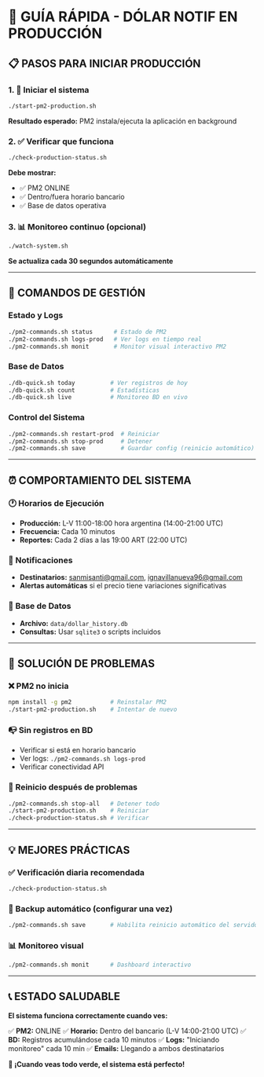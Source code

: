 # 🚀 GUÍA RÁPIDA - DÓLAR NOTIF EN PRODUCCIÓN

## 📋 PASOS PARA INICIAR PRODUCCIÓN

### 1. 🚀 Iniciar el sistema
```bash
./start-pm2-production.sh
```
**Resultado esperado:** PM2 instala/ejecuta la aplicación en background

### 2. ✅ Verificar que funciona
```bash
./check-production-status.sh
```
**Debe mostrar:**
- ✅ PM2 ONLINE
- ✅ Dentro/fuera horario bancario
- ✅ Base de datos operativa

### 3. 📊 Monitoreo continuo (opcional)
```bash
./watch-system.sh
```
**Se actualiza cada 30 segundos automáticamente**

---

## 🔧 COMANDOS DE GESTIÓN

### Estado y Logs
```bash
./pm2-commands.sh status      # Estado de PM2
./pm2-commands.sh logs-prod   # Ver logs en tiempo real
./pm2-commands.sh monit       # Monitor visual interactivo PM2
```

### Base de Datos
```bash
./db-quick.sh today          # Ver registros de hoy
./db-quick.sh count          # Estadísticas
./db-quick.sh live           # Monitoreo BD en vivo
```

### Control del Sistema
```bash
./pm2-commands.sh restart-prod  # Reiniciar
./pm2-commands.sh stop-prod     # Detener
./pm2-commands.sh save          # Guardar config (reinicio automático)
```

---

## ⏰ COMPORTAMIENTO DEL SISTEMA

### 🕐 Horarios de Ejecución
- **Producción:** L-V 11:00-18:00 hora argentina (14:00-21:00 UTC)
- **Frecuencia:** Cada 10 minutos
- **Reportes:** Cada 2 días a las 19:00 ART (22:00 UTC)

### 📧 Notificaciones
- **Destinatarios:** sanmisanti@gmail.com, ignavillanueva96@gmail.com
- **Alertas automáticas** si el precio tiene variaciones significativas

### 💾 Base de Datos
- **Archivo:** `data/dollar_history.db`
- **Consultas:** Usar `sqlite3` o scripts incluidos

---

## 🚨 SOLUCIÓN DE PROBLEMAS

### ❌ PM2 no inicia
```bash
npm install -g pm2           # Reinstalar PM2
./start-pm2-production.sh    # Intentar de nuevo
```

### 📭 Sin registros en BD
- Verificar si está en horario bancario
- Ver logs: `./pm2-commands.sh logs-prod`
- Verificar conectividad API

### 🔄 Reinicio después de problemas
```bash
./pm2-commands.sh stop-all   # Detener todo
./start-pm2-production.sh    # Reiniciar
./check-production-status.sh # Verificar
```

---

## 💡 MEJORES PRÁCTICAS

### ✅ Verificación diaria recomendada
```bash
./check-production-status.sh
```

### 💾 Backup automático (configurar una vez)
```bash
./pm2-commands.sh save       # Habilita reinicio automático del servidor
```

### 📊 Monitoreo visual
```bash
./pm2-commands.sh monit      # Dashboard interactivo
```

---

## 📞 ESTADO SALUDABLE

**El sistema funciona correctamente cuando ves:**

✅ **PM2:** ONLINE
✅ **Horario:** Dentro del bancario (L-V 14:00-21:00 UTC)
✅ **BD:** Registros acumulándose cada 10 minutos
✅ **Logs:** "Iniciando monitoreo" cada 10 min
✅ **Emails:** Llegando a ambos destinatarios

**🎯 ¡Cuando veas todo verde, el sistema está perfecto!**